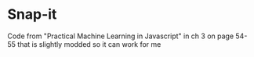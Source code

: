 # Snap-it
Code from "Practical Machine Learning in Javascript" in ch 3 on page 54-55 that is slightly modded so it can work for me
